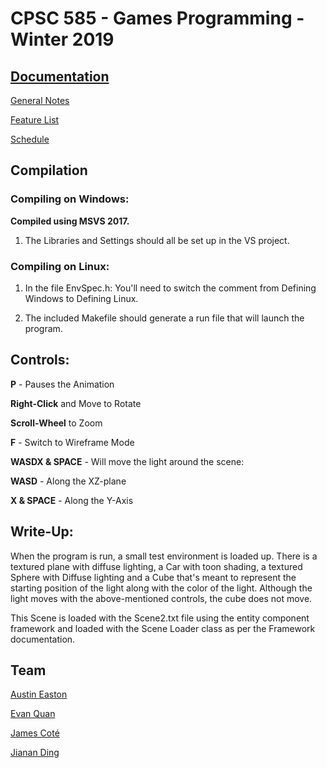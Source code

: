 # CPSC 585 - Games Programming - Winter 2019

## [Documentation](https://drive.google.com/drive/folders/1bLh6WpMEgnnPTKAaAV5UKnIS_vkfy4ZO)

[General Notes](https://docs.google.com/document/d/1ALfsOyqVOHzWtrsITFJuJigNnoELT_yf2ml7x30rzuU/edit?usp=sharing)

[Feature List](https://docs.google.com/document/d/1w7jZ_TSR2iCMgQbV4RhlWDOfbr-e_QE9J5EHTGxNIUQ/edit?usp=sharing)

[Schedule](https://docs.google.com/document/d/1QfO-LkLsXTUplEyc8ZsQTktRVn2b2XgmmaUhAyBSjyQ/edit?usp=sharing)

## Compilation

### Compiling on Windows:

**Compiled using MSVS 2017.**

1. The Libraries and Settings should all be set up in the VS project.

### Compiling on Linux:

1. In the file EnvSpec.h: You'll need to switch the comment from Defining
   Windows to Defining Linux.

2. The included Makefile should generate a run file that will launch the
   program.

## Controls:

**P** - Pauses the Animation

**Right-Click** and Move to Rotate

**Scroll-Wheel** to Zoom

**F** - Switch to Wireframe Mode

**WASDX & SPACE** - Will move the light around the scene:

   **WASD**       - Along the XZ-plane

   **X & SPACE**  - Along the Y-Axis

## Write-Up:

When the program is run, a small test environment is loaded up. There is
a textured plane with diffuse lighting, a Car with toon shading, a textured
Sphere with Diffuse lighting and a Cube that's meant to represent the starting
position of the light along with the color of the light. Although the light
moves with the above-mentioned controls, the cube does not move.

This Scene is loaded with the Scene2.txt file using the entity component
framework and loaded with the Scene Loader class as per the Framework
documentation.

## Team

[Austin Easton](https://github.com/austinen)

[Evan Quan](https://github.com/EvanQuan)

[James Coté](https://github.com/jamescote)

[Jianan Ding](https://github.com/jiananding)
